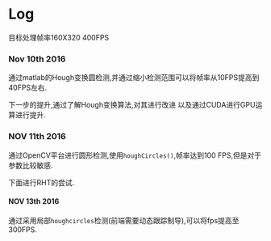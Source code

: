# Log

目标处理帧率160X320 400FPS

### Nov 10th 2016

通过matlab的Hough变换圆检测,并通过缩小检测范围可以将帧率从10FPS提高到40FPS左右.

下一步的提升,通过了解Hough变换算法,对其进行改进 以及通过CUDA进行GPU运算进行提升.

### NOV 11th 2016

通过OpenCV平台进行圆形检测,使用`houghCircles()`,帧率达到100 FPS,但是对于参数比较敏感.

下面进行RHT的尝试.



#### NOV 13th 2016

通过采用局部`houghcircles`检测(前端需要动态跟踪制导),可以将fps提高至300FPS.



